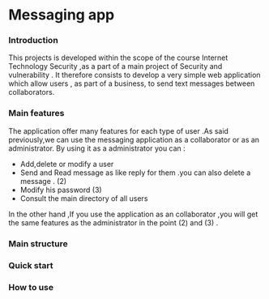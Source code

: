  
# Messaging app


### Introduction 

 This  projects is developed within the scope of the course Internet Technology Security ,as a part of a main project of Security and vulnerability .
It therefore consists to develop a very simple web application which allow users , as part of a business, to send text messages between collaborators.

  ### Main features
  The application offer many features for each type of user .As said previously,we can use the messaging application as a collaborator or as an administrator.
  By using it as a administrator you can :
  *    Add,delete or modify  a user
  *    Send and Read message as like reply for them .you can also delete a message . (2)
  *    Modify his password (3)
  *    Consult the main directory of all users
      
  In the other hand ,If you use the application as an collaborator ,you will get the same features as the administrator in the point (2) and (3) .  
  
### Main structure 

### Quick start
### How to use 
 
